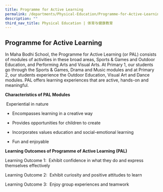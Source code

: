 ```yaml
---
title: Programme for Active Learning
permalink: /departments/Physical-Education/Programme-for-Active-Learning/
description: ""
third_nav_title: Physical Education | 体育与健康教育
---
```

## Programme for Active Learning

In Maha Bodhi School, the Programme for Active Learning (or PAL) consists of modules of activities in these broad areas, Sports & Games and Outdoor Education, and Performing Arts and Visual Arts. At Primary 1, our students go through the Sports & Games, Drama and Music modules and at Primary 2, our students experience the Outdoor Education, Visual Art and Dance modules. PAL offers learning experiences that are active, hands-on and meaningful.

**Characteristics of PAL Modules**

 Experiential in nature

*   Encompasses learning in a creative way

*   Provides opportunities for children to create

*   Incorporates values education and social-emotional learning

*   Fun and enjoyable

**Learning Outcomes of Programme of Active Learning (PAL)**

Learning Outcome 1:  Exhibit confidence in what they do and express themselves effectively

Learning Outcome 2:  Exhibit curiosity and positive attitudes to learn

Learning Outcome 3:  Enjoy group experiences and teamwork